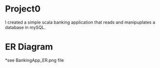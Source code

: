 # Project0
I created a simple scala banking application that reads and manipuplates a database in mySQL.
# ER Diagram
*see BankingApp_ER.png file
